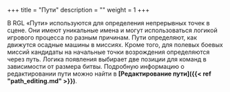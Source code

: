 +++
title = "Пути"
description = ""
weight = 1
+++

В RGL «Пути» используются для определения непрерывных точек в сцене. Они имеют уникальные имена и могут использоваться логикой игрового процесса по разным причинам. Пути определяют, как движутся осадные машины в миссиях. Кроме того, для полевых боевых миссий кандидаты на начальные точки возрождения определяются через путь. Логика появления выбирает две позиции для команд в зависимости от размера битвы. Подробную информацию о редактировании пути можно найти в <strong>[Редактирование пути]({{< ref "path_editing.md" >}})</strong>.
